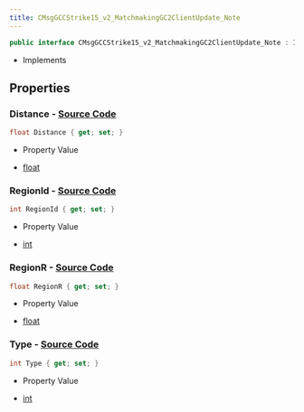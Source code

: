```yaml
---
title: CMsgGCCStrike15_v2_MatchmakingGC2ClientUpdate_Note
---
```


```csharp
public interface CMsgGCCStrike15_v2_MatchmakingGC2ClientUpdate_Note : ITypedProtobuf<CMsgGCCStrike15_v2_MatchmakingGC2ClientUpdate_Note>, INativeHandle
```

- Implements

## Properties

### **Distance** - [Source Code](https://github.com/swiftly-solution/swiftlys2/blob/main/managed/src/SwiftlyS2.Generated/Protobufs/Interfaces/CMsgGCCStrike15_v2_MatchmakingGC2ClientUpdate_Note.cs#L22)

```csharp
float Distance { get; set; }
```

- Property Value

- [float](https://learn.microsoft.com/dotnet/api/system.single)

### **RegionId** - [Source Code](https://github.com/swiftly-solution/swiftlys2/blob/main/managed/src/SwiftlyS2.Generated/Protobufs/Interfaces/CMsgGCCStrike15_v2_MatchmakingGC2ClientUpdate_Note.cs#L16)

```csharp
int RegionId { get; set; }
```

- Property Value

- [int](https://learn.microsoft.com/dotnet/api/system.int32)

### **RegionR** - [Source Code](https://github.com/swiftly-solution/swiftlys2/blob/main/managed/src/SwiftlyS2.Generated/Protobufs/Interfaces/CMsgGCCStrike15_v2_MatchmakingGC2ClientUpdate_Note.cs#L19)

```csharp
float RegionR { get; set; }
```

- Property Value

- [float](https://learn.microsoft.com/dotnet/api/system.single)

### **Type** - [Source Code](https://github.com/swiftly-solution/swiftlys2/blob/main/managed/src/SwiftlyS2.Generated/Protobufs/Interfaces/CMsgGCCStrike15_v2_MatchmakingGC2ClientUpdate_Note.cs#L13)

```csharp
int Type { get; set; }
```

- Property Value

- [int](https://learn.microsoft.com/dotnet/api/system.int32)

